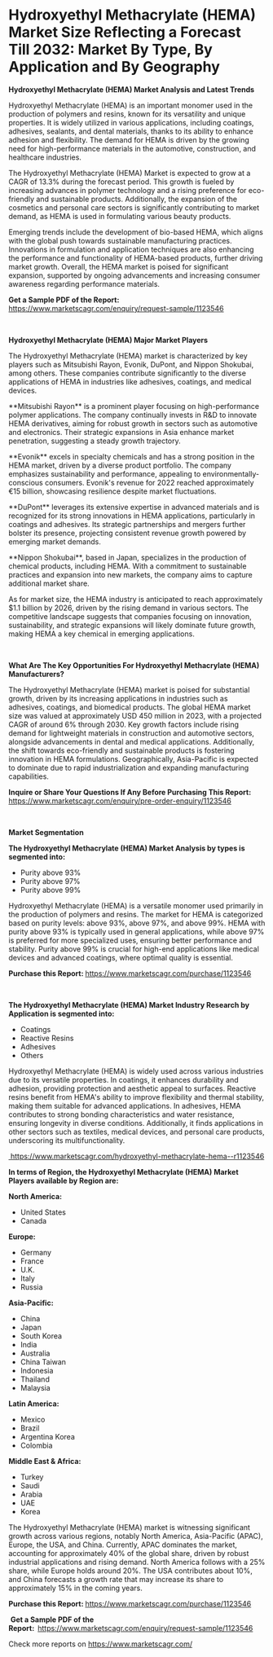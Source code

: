 <p><h1>Hydroxyethyl Methacrylate (HEMA) Market Size Reflecting a Forecast Till 2032: Market By Type, By Application and By Geography</h1></p><p><strong>Hydroxyethyl Methacrylate (HEMA) Market Analysis and Latest Trends</strong></p>
<p><p>Hydroxyethyl Methacrylate (HEMA) is an important monomer used in the production of polymers and resins, known for its versatility and unique properties. It is widely utilized in various applications, including coatings, adhesives, sealants, and dental materials, thanks to its ability to enhance adhesion and flexibility. The demand for HEMA is driven by the growing need for high-performance materials in the automotive, construction, and healthcare industries.</p><p>The Hydroxyethyl Methacrylate (HEMA) Market is expected to grow at a CAGR of 13.3% during the forecast period. This growth is fueled by increasing advances in polymer technology and a rising preference for eco-friendly and sustainable products. Additionally, the expansion of the cosmetics and personal care sectors is significantly contributing to market demand, as HEMA is used in formulating various beauty products. </p><p>Emerging trends include the development of bio-based HEMA, which aligns with the global push towards sustainable manufacturing practices. Innovations in formulation and application techniques are also enhancing the performance and functionality of HEMA-based products, further driving market growth. Overall, the HEMA market is poised for significant expansion, supported by ongoing advancements and increasing consumer awareness regarding performance materials.</p></p>
<p><strong>Get a Sample PDF of the Report:&nbsp;</strong> <a href="https://www.marketscagr.com/enquiry/request-sample/1123546?utm_campaign=1895&utm_medium=2&utm_source=Github&utm_content=ia&utm_term=05022025&utm_id=hydroxyethyl-methacrylate-hema">https://www.marketscagr.com/enquiry/request-sample/1123546</a></p>
<p>&nbsp;</p>
<p><strong>Hydroxyethyl Methacrylate (HEMA) Major Market Players</strong></p>
<p><p>The Hydroxyethyl Methacrylate (HEMA) market is characterized by key players such as Mitsubishi Rayon, Evonik, DuPont, and Nippon Shokubai, among others. These companies contribute significantly to the diverse applications of HEMA in industries like adhesives, coatings, and medical devices.</p><p>**Mitsubishi Rayon** is a prominent player focusing on high-performance polymer applications. The company continually invests in R&D to innovate HEMA derivatives, aiming for robust growth in sectors such as automotive and electronics. Their strategic expansions in Asia enhance market penetration, suggesting a steady growth trajectory.</p><p>**Evonik** excels in specialty chemicals and has a strong position in the HEMA market, driven by a diverse product portfolio. The company emphasizes sustainability and performance, appealing to environmentally-conscious consumers. Evonik's revenue for 2022 reached approximately €15 billion, showcasing resilience despite market fluctuations.</p><p>**DuPont** leverages its extensive expertise in advanced materials and is recognized for its strong innovations in HEMA applications, particularly in coatings and adhesives. Its strategic partnerships and mergers further bolster its presence, projecting consistent revenue growth powered by emerging market demands.</p><p>**Nippon Shokubai**, based in Japan, specializes in the production of chemical products, including HEMA. With a commitment to sustainable practices and expansion into new markets, the company aims to capture additional market share. </p><p>As for market size, the HEMA industry is anticipated to reach approximately $1.1 billion by 2026, driven by the rising demand in various sectors. The competitive landscape suggests that companies focusing on innovation, sustainability, and strategic expansions will likely dominate future growth, making HEMA a key chemical in emerging applications.</p></p>
<p>&nbsp;</p>
<p><strong>What Are The Key Opportunities For Hydroxyethyl Methacrylate (HEMA) Manufacturers?</strong></p>
<p><p>The Hydroxyethyl Methacrylate (HEMA) market is poised for substantial growth, driven by its increasing applications in industries such as adhesives, coatings, and biomedical products. The global HEMA market size was valued at approximately USD 450 million in 2023, with a projected CAGR of around 6% through 2030. Key growth factors include rising demand for lightweight materials in construction and automotive sectors, alongside advancements in dental and medical applications. Additionally, the shift towards eco-friendly and sustainable products is fostering innovation in HEMA formulations. Geographically, Asia-Pacific is expected to dominate due to rapid industrialization and expanding manufacturing capabilities.</p></p>
<p><strong>Inquire or Share Your Questions If Any Before Purchasing This Report:</strong> <a href="https://www.marketscagr.com/enquiry/pre-order-enquiry/1123546?utm_campaign=1895&utm_medium=2&utm_source=Github&utm_content=ia&utm_term=05022025&utm_id=hydroxyethyl-methacrylate-hema">https://www.marketscagr.com/enquiry/pre-order-enquiry/1123546</a></p>
<p>&nbsp;</p>
<p><strong>Market Segmentation</strong></p>
<p><strong>The Hydroxyethyl Methacrylate (HEMA) Market Analysis by types is segmented into:</strong></p>
<p><ul><li>Purity above 93%</li><li>Purity above 97%</li><li>Purity above 99%</li></ul></p>
<p><p>Hydroxyethyl Methacrylate (HEMA) is a versatile monomer used primarily in the production of polymers and resins. The market for HEMA is categorized based on purity levels: above 93%, above 97%, and above 99%. HEMA with purity above 93% is typically used in general applications, while above 97% is preferred for more specialized uses, ensuring better performance and stability. Purity above 99% is crucial for high-end applications like medical devices and advanced coatings, where optimal quality is essential.</p></p>
<p><strong>Purchase this Report:&nbsp;</strong><a href="https://www.marketscagr.com/purchase/1123546?utm_campaign=1895&utm_medium=2&utm_source=Github&utm_content=ia&utm_term=05022025&utm_id=hydroxyethyl-methacrylate-hema">https://www.marketscagr.com/purchase/1123546</a></p>
<p>&nbsp;</p>
<p><strong>The Hydroxyethyl Methacrylate (HEMA) Market Industry Research by Application is segmented into:</strong></p>
<p><ul><li>Coatings</li><li>Reactive Resins</li><li>Adhesives</li><li>Others</li></ul></p>
<p><p>Hydroxyethyl Methacrylate (HEMA) is widely used across various industries due to its versatile properties. In coatings, it enhances durability and adhesion, providing protection and aesthetic appeal to surfaces. Reactive resins benefit from HEMA's ability to improve flexibility and thermal stability, making them suitable for advanced applications. In adhesives, HEMA contributes to strong bonding characteristics and water resistance, ensuring longevity in diverse conditions. Additionally, it finds applications in other sectors such as textiles, medical devices, and personal care products, underscoring its multifunctionality.</p></p>
<p><a href="https://www.marketscagr.com/hydroxyethyl-methacrylate-hema--r1123546?utm_campaign=1895&utm_medium=2&utm_source=Github&utm_content=ia&utm_term=05022025&utm_id=hydroxyethyl-methacrylate-hema">&nbsp;https://www.marketscagr.com/hydroxyethyl-methacrylate-hema--r1123546</a></p>
<p><strong>In terms of Region, the Hydroxyethyl Methacrylate (HEMA) Market Players available by Region are:</strong></p>
<p>
    <p> <strong> North America: </strong>
        <ul>
            <li>United States</li>
            <li>Canada</li>
        </ul>
        </p> 
    <p> <strong> Europe: </strong>
        <ul>
            <li>Germany</li>
            <li>France</li>
            <li>U.K.</li>
            <li>Italy</li>
            <li>Russia</li>
        </ul>
        </p> 
    <p> <strong> Asia-Pacific: </strong>
        <ul>
            <li>China</li>
            <li>Japan</li>
            <li>South Korea</li>
            <li>India</li>
            <li>Australia</li>
            <li>China Taiwan</li>
            <li>Indonesia</li>
            <li>Thailand</li>
            <li>Malaysia</li>
        </ul>
        </p> 
    <p> <strong> Latin America: </strong>
        <ul>
            <li>Mexico</li>
            <li>Brazil</li>
            <li>Argentina Korea</li>
            <li>Colombia</li>
        </ul>
        </p> 
    <p> <strong> Middle East & Africa: </strong>
        <ul>
            <li>Turkey</li>
            <li>Saudi</li>
            <li>Arabia</li>
            <li>UAE</li>
            <li>Korea</li>
        </ul>
    </p>
    </p>
<p><p>The Hydroxyethyl Methacrylate (HEMA) market is witnessing significant growth across various regions, notably North America, Asia-Pacific (APAC), Europe, the USA, and China. Currently, APAC dominates the market, accounting for approximately 40% of the global share, driven by robust industrial applications and rising demand. North America follows with a 25% share, while Europe holds around 20%. The USA contributes about 10%, and China forecasts a growth rate that may increase its share to approximately 15% in the coming years.</p></p>
<p><strong>Purchase this Report: </strong><a href="https://www.marketscagr.com/purchase/1123546?utm_campaign=1895&utm_medium=2&utm_source=Github&utm_content=ia&utm_term=05022025&utm_id=hydroxyethyl-methacrylate-hema">https://www.marketscagr.com/purchase/1123546</a></p>
<p>&nbsp;<strong>Get a Sample PDF of the Report:&nbsp;&nbsp;</strong><a href="https://www.marketscagr.com/enquiry/request-sample/1123546?utm_campaign=1895&utm_medium=2&utm_source=Github&utm_content=ia&utm_term=05022025&utm_id=hydroxyethyl-methacrylate-hema">https://www.marketscagr.com/enquiry/request-sample/1123546</a></p>
<p><strong></strong></p>
<p>Check more reports on <a href="https://www.marketscagr.com/?utm_campaign=1895&utm_medium=2&utm_source=Github&utm_content=ia&utm_term=05022025&utm_id=hydroxyethyl-methacrylate-hema">https://www.marketscagr.com/</a></p>